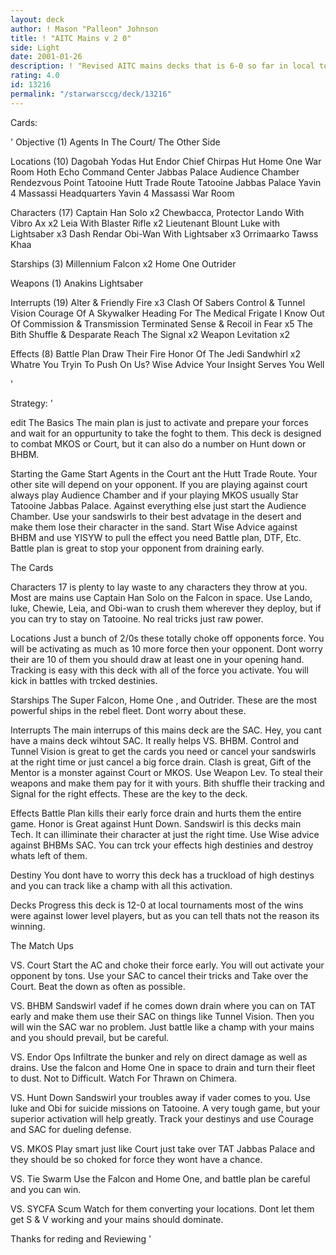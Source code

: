 ```yaml
---
layout: deck
author: ! Mason "Palleon" Johnson
title: ! "AITC Mains v 2 0"
side: Light
date: 2001-01-26
description: ! "Revised AITC mains decks that is 6-0 so far in local tournament play."
rating: 4.0
id: 13216
permalink: "/starwarsccg/deck/13216"
---
```

Cards: 

' Objective (1)
Agents In The Court/ The Other Side

Locations (10)
Dagobah Yodas Hut
Endor Chief Chirpas Hut
Home One War Room
Hoth Echo Command Center
Jabbas Palace Audience Chamber
Rendezvous Point
Tatooine Hutt Trade Route
Tatooine Jabbas Palace
Yavin 4 Massassi Headquarters
Yavin 4 Massassi War Room

Characters (17)
Captain Han Solo x2
Chewbacca, Protector
Lando With Vibro Ax x2
Leia With Blaster Rifle x2
Lieutenant Blount
Luke with Lightsaber x3
Dash Rendar
Obi-Wan With Lightsaber x3
Orrimaarko
Tawss Khaa

Starships (3)
Millennium Falcon x2
Home One
Outrider

Weapons (1)
Anakins Lightsaber


Interrupts (19)
Alter & Friendly Fire x3
Clash Of Sabers
Control & Tunnel Vision
Courage Of A Skywalker
Heading For The Medical Frigate
I Know
Out Of Commission & Transmission Terminated
Sense & Recoil in Fear x5
The Bith Shuffle & Desparate Reach
The Signal x2
Weapon Levitation x2

Effects (8)
Battle Plan
Draw Their Fire
Honor Of The Jedi
Sandwhirl x2
Whatre You Tryin To Push On Us?
Wise Advice
Your Insight Serves You Well



'

Strategy: '


edit The Basics The main plan is just to activate and prepare your forces and wait for an oppurtunity to take the foght to them. This deck is designed to combat MKOS or Court, but it can also do a number on Hunt down or BHBM.

Starting the Game Start Agents in the Court ant the Hutt Trade Route. Your other site will depend on your opponent. If you are playing against court always play Audience Chamber and if your playing MKOS usually Star Tatooine Jabbas Palace. Against everything else just start the Audience Chamber. Use your sandswirls to their best advatage in the desert and make them lose their character in the sand. Start Wise Advice against BHBM and use YISYW to pull the effect you need Battle plan, DTF, Etc. Battle plan is great to stop your opponent from draining early.

The Cards

Characters 17 is plenty to lay waste to any characters they throw at you. Most are mains use Captain Han Solo on the Falcon in space. Use Lando, luke, Chewie, Leia, and Obi-wan to crush them wherever they deploy, but if you can try to stay on Tatooine. No real tricks just raw power.

Locations Just a bunch of 2/0s these totally choke off opponents force. You will be activating as much as 10 more force then your opponent. Dont worry their are 10 of them you should draw at least one in your opening hand. Tracking is easy with this deck with all of the force you activate. You will kick in battles with trcked destinies.

Starships The Super Falcon, Home One , and Outrider. These are the most powerful ships in the rebel fleet. Dont worry about these.

Interrupts The main interrups of this mains deck are the SAC. Hey, you cant have a mains deck wihtout SAC. It really helps VS. BHBM. Control and Tunnel Vision is great to get the cards you need or cancel your sandswirls at the right time or just cancel a big force drain. Clash is great,
Gift of the Mentor is a monster against Court or MKOS. Use Weapon Lev. To steal their weapons and make them pay for it with yours. Bith shuffle their tracking and Signal for the right effects. These are the key to the deck.

Effects Battle Plan kills their early force drain and hurts them the entire game. Honor is Great against Hunt Down. Sandswirl is this decks main Tech. It can illiminate their character at just the right time. Use Wise advice against BHBMs SAC. You can trck your effects high destinies and destroy whats left of them.

Destiny You dont have to worry this deck has a truckload of high destinys and you can track like a champ with all this activation.

Decks Progress this deck is 12-0 at local tournaments most of the wins were against lower level players, but as you can tell thats not the reason its winning.

The Match Ups

VS. Court Start the AC and choke their force early. You will out activate your opponent by tons. Use your SAC to cancel their tricks and Take over the Court. Beat the down as often as possible.

VS. BHBM Sandswirl vadef if he comes down drain where you can on TAT early and make them use their SAC on things like Tunnel Vision. Then you will win the SAC war no problem. Just battle like a champ with your mains and you should prevail, but be careful.

VS. Endor Ops Infiltrate the bunker and rely on direct damage as well as drains. Use the falcon and Home One in space to drain and turn their fleet to dust. Not to Difficult. Watch For Thrawn on Chimera.

VS. Hunt Down Sandswirl your troubles away if vader comes to you. Use luke and Obi for suicide missions on Tatooine. A very tough game, but your superior activation will help greatly. Track your destinys and use Courage and SAC for dueling defense.

VS. MKOS Play smart just like Court just take over TAT Jabbas Palace and they should be so choked for force they wont have a chance.

VS. Tie Swarm Use the Falcon and Home One, and battle plan be careful and you can win.

VS. SYCFA Scum Watch for them converting your locations. Dont let them get S & V working and your mains should dominate.

Thanks for reding and Reviewing  '
